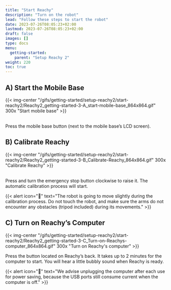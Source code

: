 ```yaml
---
title: "Start Reachy"
description: "Turn on the robot"
lead: "Follow these steps to start the robot"
date: 2023-07-26T08:05:23+02:00
lastmod: 2023-07-26T08:05:23+02:00
draft: false
images: []
type: docs
menu:
  getting-started:
    parent: "Setup Reachy 2"
weight: 220
toc: true
---
```


## A) Start the Mobile Base

{{< img-center "/gifs/getting-started/setup-reachy2/start-reachy2/Reachy2_getting-started-3-A_start-mobile-base_864x864.gif" 300x "Start mobile base" >}}

<br />
Press the mobile base button (next to the mobile base’s LCD screen).

## B) Calibrate Reachy

{{< img-center "/gifs/getting-started/setup-reachy2/start-reachy2/Reachy2_getting-started-3-B_Calibrate-Reachy_864x864.gif" 300x "Calibrate Reachy" >}}

<br />
Press and turn the emergency stop button clockwise to raise it. The automatic calibration process will start.

{{< alert icon="🤖" text="The robot is going to move slightly during the calibration process. Do not touch the robot, and make sure the arms do not encounter any obstacles (tripod included) during its movements." >}}

## C) Turn on Reachy’s Computer

{{< img-center "/gifs/getting-started/setup-reachy2/start-reachy2/Reachy2_getting-started-3-C_Turn-on-Reachys-computer_864x864.gif" 300x "Turn on Reachy's computer" >}}

Press the button located on Reachy’s back. It takes up to 2 minutes for the computer to start. You will hear a little bubbly sound when Reachy is ready.

{{< alert icon="🔌" text="We advise unplugging the computer after each use for power saving, because the USB ports still consume current when the computer is off." >}}
